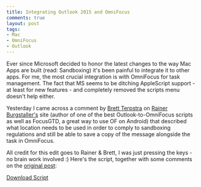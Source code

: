 ```yaml
---
title: Integrating Outlook 2015 and OmniFocus
comments: true
layout: post
tags:
- Mac
- OmniFocus
- Outlook
---
```

Ever since Microsoft decided to honor the latest changes to the way Mac Apps are built (read: Sandboxing) it's been painful to integrate it to other apps. For me, the most crucial integration is with OmniFocus for task management. The fact that MS seems to be ditching AppleScript support - at least for new features - and completely removed the scripts menu doesn't help either.

Yesterday I came across a comment by [Brett Terpstra](http://brettterpstra.com) on [Rainer Burgstaller's](http://rainer.4950.net/) site (author of one of the best Outlook-to-OmniFocus scripts as well as FocusGTD, a great way to use OF on Android) that described what location needs to be used in order to comply to sandboxing regulations and still be able to save a copy of the message alongside the task in OmniFocus.

All credit for this edit goes to Rainer & Brett, I was just pressing the keys - no brain work involved :) Here's the script, together with some comments on the [original post](http://rainer.4950.net/2014/06/04/outlook-to-omnifocus2-take-12/): 

[Download Script](https://www.dropbox.com/s/og7ysjf7mc85kx1/Outlook2015-2-OmniFocus.scpt?dl=0)
